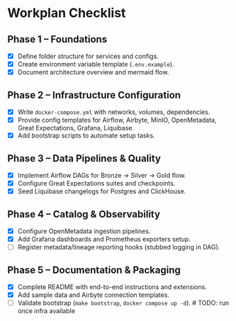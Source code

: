 # Workplan Checklist

## Phase 1 – Foundations
- [x] Define folder structure for services and configs.
- [x] Create environment variable template (`.env.example`).
- [x] Document architecture overview and mermaid flow.

## Phase 2 – Infrastructure Configuration
- [x] Write `docker-compose.yml` with networks, volumes, dependencies.
- [x] Provide config templates for Airflow, Airbyte, MinIO, OpenMetadata, Great Expectations, Grafana, Liquibase.
- [x] Add bootstrap scripts to automate setup tasks.

## Phase 3 – Data Pipelines & Quality
- [x] Implement Airflow DAGs for Bronze → Silver → Gold flow.
- [x] Configure Great Expectations suites and checkpoints.
- [x] Seed Liquibase changelogs for Postgres and ClickHouse.

## Phase 4 – Catalog & Observability
- [x] Configure OpenMetadata ingestion pipelines.
- [x] Add Grafana dashboards and Prometheus exporters setup.
- [ ] Register metadata/lineage reporting hooks (stubbed logging in DAG).

## Phase 5 – Documentation & Packaging
- [x] Complete README with end-to-end instructions and extensions.
- [x] Add sample data and Airbyte connection templates.
- [ ] Validate bootstrap (`make bootstrap`, `docker compose up -d`).  # TODO: run once infra available
